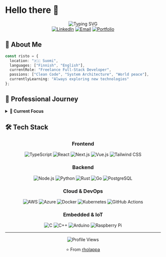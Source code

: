 # Hello there 👋

<div align="center">
  <img src="https://readme-typing-svg.herokuapp.com?font=Inter&weight=600&size=30&duration=3500&pause=1000&color=3B82F6&center=true&vCenter=true&width=600&lines=Full-Stack+Developer;Embedded+Systems+Engineer;Cloud+Architecture+Specialist" alt="Typing SVG" />
</div>

<div align="center">
  <a href="https://linkedin.com/in/rholappa"><img src="https://img.shields.io/badge/LinkedIn-0A66C2?style=for-the-badge&logo=linkedin&logoColor=white" alt="LinkedIn" /></a>
  <a href="mailto:risto@example.com"><img src="https://img.shields.io/badge/Email-D14836?style=for-the-badge&logo=gmail&logoColor=white" alt="Email" /></a>
  <a href="https://yourportfolio.com"><img src="https://img.shields.io/badge/Portfolio-3B82F6?style=for-the-badge&logo=firefox&logoColor=white" alt="Portfolio" /></a>
</div>

## 🚀 About Me

```typescript
const risto = {
  location: "🇫🇮 Suomi",
  languages: ["Finnish", "English"],
  currentRole: "Freelance Full-Stack Developer",
  passions: ["Clean Code", "System Architecture", "World peace"],
  currentlyLearning: "Always exploring new technologies"
};
```

## 💼 Professional Journey

<details>
<summary><b>📍 Current Focus</b></summary>

- 🔧 Building scalable web applications with **Next.js** and **TypeScript**
- ☁️ Architecting cloud solutions on **AWS** and **Azure**
- 🤖 Developing embedded systems with **C/C++** and **Rust**
- 📱 Creating mobile experiences with **React Native**

</details>

## 🛠️ Tech Stack

<div align="center">

### Frontend
![TypeScript](https://img.shields.io/badge/TypeScript-3178C6?style=flat-square&logo=typescript&logoColor=white)
![React](https://img.shields.io/badge/React-20232A?style=flat-square&logo=react&logoColor=61DAFB)
![Next.js](https://img.shields.io/badge/Next.js-000000?style=flat-square&logo=next.js&logoColor=white)
![Vue.js](https://img.shields.io/badge/Vue.js-4FC08D?style=flat-square&logo=vue.js&logoColor=white)
![Tailwind CSS](https://img.shields.io/badge/Tailwind-06B6D4?style=flat-square&logo=tailwind-css&logoColor=white)

### Backend
![Node.js](https://img.shields.io/badge/Node.js-339933?style=flat-square&logo=node.js&logoColor=white)
![Python](https://img.shields.io/badge/Python-3776AB?style=flat-square&logo=python&logoColor=white)
![Rust](https://img.shields.io/badge/Rust-000000?style=flat-square&logo=rust&logoColor=white)
![Go](https://img.shields.io/badge/Go-00ADD8?style=flat-square&logo=go&logoColor=white)
![PostgreSQL](https://img.shields.io/badge/PostgreSQL-316192?style=flat-square&logo=postgresql&logoColor=white)

### Cloud & DevOps
![AWS](https://img.shields.io/badge/AWS-232F3E?style=flat-square&logo=amazon-aws&logoColor=FF9900)
![Azure](https://img.shields.io/badge/Azure-0078D4?style=flat-square&logo=microsoft-azure&logoColor=white)
![Docker](https://img.shields.io/badge/Docker-2496ED?style=flat-square&logo=docker&logoColor=white)
![Kubernetes](https://img.shields.io/badge/Kubernetes-326CE5?style=flat-square&logo=kubernetes&logoColor=white)
![GitHub Actions](https://img.shields.io/badge/GitHub_Actions-2088FF?style=flat-square&logo=github-actions&logoColor=white)

### Embedded & IoT
![C](https://img.shields.io/badge/C-A8B9CC?style=flat-square&logo=c&logoColor=black)
![C++](https://img.shields.io/badge/C++-00599C?style=flat-square&logo=c%2B%2B&logoColor=white)
![Arduino](https://img.shields.io/badge/Arduino-00979D?style=flat-square&logo=arduino&logoColor=white)
![Raspberry Pi](https://img.shields.io/badge/Raspberry_Pi-C51A4A?style=flat-square&logo=raspberry-pi&logoColor=white)

</div>

---

<div align="center">
  <img src="https://komarev.com/ghpvc/?username=rholappa&color=3B82F6&style=flat-square&label=Profile+Views" alt="Profile Views" />

  ⭐️ From [rholappa](https://github.com/rholappa)
</div>
